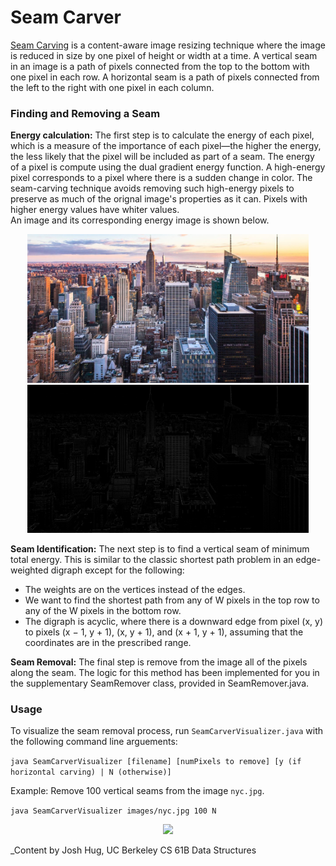 
# Seam Carver

[Seam Carving](https://www.wikiwand.com/en/Seam_carving) is a content-aware image resizing technique where the image is reduced in size by one pixel of height or width at a time. A vertical seam in an image is a path of pixels connected from the top to the bottom with one pixel in each row. A horizontal seam is a path of pixels connected from the left to the right with one pixel in each column.  

### Finding and Removing a Seam

**Energy calculation:** The first step is to calculate the energy of each pixel, which is a measure of the importance of each pixel—the higher the energy, the less likely that the pixel will be included as part of a seam. The energy of a pixel is compute using the dual gradient energy function. A high-energy pixel corresponds to a pixel where there is a sudden change in color. The seam-carving technique avoids removing such high-energy pixels to preserve as much of the orignal image's properties as it can. Pixels with higher energy values have whiter values.  
An image and its corresponding energy image is shown below.

<p align="middle">
  <img src="images/nyc.jpg" width="450" />
  <img src="images/nyc-energy.jpg" width="450" /> 
</p>

**Seam Identification:** The next step is to find a vertical seam of minimum total energy. This is similar to the classic shortest path problem in an edge-weighted digraph except for the following:
 * The weights are on the vertices instead of the edges.
 * We want to find the shortest path from any of W pixels in the top row to any of the W pixels in the bottom row.
 * The digraph is acyclic, where there is a downward edge from pixel (x, y) to pixels (x − 1, y + 1), (x, y + 1), and (x + 1, y + 1), assuming that the coordinates are in the     prescribed range.

**Seam Removal:** The final step is remove from the image all of the pixels along the seam. The logic for this method has been implemented for you in the supplementary SeamRemover class, provided in SeamRemover.java.

### Usage

To visualize the seam removal process, run ```SeamCarverVisualizer.java``` with the following command line arguements:   

```java SeamCarverVisualizer [filename] [numPixels to remove] [y (if horizontal carving) | N (otherwise)]``` 

Example: Remove 100 vertical seams from the image ```nyc.jpg```.

```java SeamCarverVisualizer images/nyc.jpg 100 N```

<p align="middle">
  <img src="images/seamcarver.gif" width="650" />
</p>

_Content by Josh Hug, UC Berkeley CS 61B Data Structures




